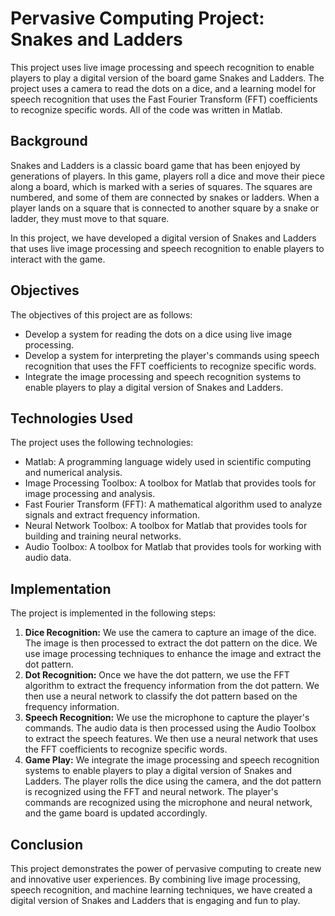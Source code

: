 # Pervasive Computing Project: Snakes and Ladders

This project uses live image processing and speech recognition to enable players to play a digital version of the board game Snakes and Ladders. The project uses a camera to read the dots on a dice, and a learning model for speech recognition that uses the Fast Fourier Transform (FFT) coefficients to recognize specific words. All of the code was written in Matlab.

## Background

Snakes and Ladders is a classic board game that has been enjoyed by generations of players. In this game, players roll a dice and move their piece along a board, which is marked with a series of squares. The squares are numbered, and some of them are connected by snakes or ladders. When a player lands on a square that is connected to another square by a snake or ladder, they must move to that square.

In this project, we have developed a digital version of Snakes and Ladders that uses live image processing and speech recognition to enable players to interact with the game.

## Objectives

The objectives of this project are as follows:

- Develop a system for reading the dots on a dice using live image processing.
- Develop a system for interpreting the player's commands using speech recognition that uses the FFT coefficients to recognize specific words.
- Integrate the image processing and speech recognition systems to enable players to play a digital version of Snakes and Ladders.

## Technologies Used

The project uses the following technologies:

- Matlab: A programming language widely used in scientific computing and numerical analysis.
- Image Processing Toolbox: A toolbox for Matlab that provides tools for image processing and analysis.
- Fast Fourier Transform (FFT): A mathematical algorithm used to analyze signals and extract frequency information.
- Neural Network Toolbox: A toolbox for Matlab that provides tools for building and training neural networks.
- Audio Toolbox: A toolbox for Matlab that provides tools for working with audio data.

## Implementation

The project is implemented in the following steps:

1. **Dice Recognition:** We use the camera to capture an image of the dice. The image is then processed to extract the dot pattern on the dice. We use image processing techniques to enhance the image and extract the dot pattern.
2. **Dot Recognition:** Once we have the dot pattern, we use the FFT algorithm to extract the frequency information from the dot pattern. We then use a neural network to classify the dot pattern based on the frequency information.
3. **Speech Recognition:** We use the microphone to capture the player's commands. The audio data is then processed using the Audio Toolbox to extract the speech features. We then use a neural network that uses the FFT coefficients to recognize specific words.
4. **Game Play:** We integrate the image processing and speech recognition systems to enable players to play a digital version of Snakes and Ladders. The player rolls the dice using the camera, and the dot pattern is recognized using the FFT and neural network. The player's commands are recognized using the microphone and neural network, and the game board is updated accordingly.

## Conclusion

This project demonstrates the power of pervasive computing to create new and innovative user experiences. By combining live image processing, speech recognition, and machine learning techniques, we have created a digital version of Snakes and Ladders that is engaging and fun to play.

